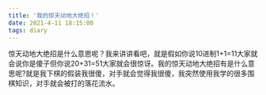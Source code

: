 ```yaml
---
title: '我的惊天动地大绝招！'
date: 2021-4-11 18:15:00
tags: diary
---
```

惊天动地大绝招是什么意思呢？我来讲讲看吧，就是假如你说10进制1+1=11大家就会说你是傻子但你说20+31=51大家就会很惊讶。我的惊天动地大绝招有是什么意思呢?就是我下棋的假装我很傻，对手就会觉得我很傻，我突然使用我学的很多围棋知识，对手就会被打的落花流水。
